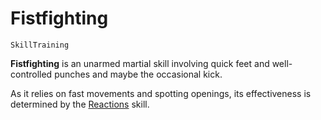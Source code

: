 # Fistfighting

`SkillTraining`

**Fistfighting** is an unarmed martial skill involving quick feet and well-controlled punches and maybe the occasional kick.

As it relies on fast movements and spotting openings, its effectiveness is determined by the [Reactions](skill:reactions) skill.